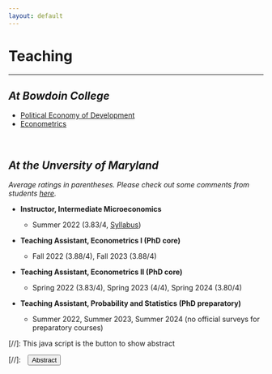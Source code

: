 ```yaml
---
layout: default
---
```


# Teaching
-------------------------------------------
## _At Bowdoin College_
- [Political Economy of Development](/courses/bowdoin_pedev.md)
- [Econometrics](/courses/bowdoin_metrics.md)

<br>

## _At the Unversity of Maryland_
_Average ratings in parentheses. Please check out some comments from students [here](/assets/pdfs/students_comments.pdf)._

- **Instructor, Intermediate Microeconomics**
  - Summer 2022 (3.83/4, [Syllabus](/assets/pdfs/ECON306_Summer1_2023_Syllabus.pdf/))

- **Teaching Assistant, Econometrics I (PhD core)**
  - Fall 2022 (3.88/4), Fall 2023 (3.88/4)

- **Teaching Assistant, Econometrics II (PhD core)**
  - Spring 2022 (3.83/4), Spring 2023 (4/4), Spring 2024 (3.80/4)

- **Teaching Assistant, Probability and Statistics (PhD preparatory)**
  - Summer 2022, Summer 2023, Summer 2024 (no official surveys for preparatory courses)

[//]: This java script is the button to show abstract
<script>
 function visib(id) {
  var x = document.getElementById(id);
  if (x.style.display === "block") {
    x.style.display = "none";
  } else {
    x.style.display = "block";
  }
}
</script>

[//]:&emsp;<button onclick="visib('polariz')" class="btn btn--inverse btn--small">Abstract</button>


